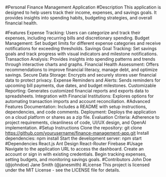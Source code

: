 #Personal Finance Management Application
#Description
This application is designed to help users track their income, expenses, and savings goals. It provides insights into spending habits, budgeting strategies, and overall financial health.

#Features
Expense Tracking: Users can categorize and track their expenses, including recurring bills and discretionary spending.
Budget Management: Set budget limits for different expense categories and receive notifications for exceeding thresholds.
Savings Goal Tracking: Set savings goals and track progress with visual indicators and milestone notifications.
Transaction Analysis: Provides insights into spending patterns and trends through interactive charts and graphs.
Financial Health Assessment: Offers recommendations to improve financial literacy, manage debt, and optimize savings.
Secure Data Storage: Encrypts and securely stores user financial data to protect privacy.
Expense Reminders and Alerts: Sends reminders for upcoming bill payments, due dates, and budget milestones.
Customizable Reporting: Generates customized financial reports and exports data to spreadsheets.
Integration with Financial Institutions: Explores options for automating transaction imports and account reconciliation.
#Advanced Features
Documentation: Includes a README with setup instructions, dependencies, and code comments.
Deployment: Deploys the application on a cloud platform or shares as a zip file.
Evaluation Criteria: Adherence to project requirements, cleanliness of code, UI/UX design, and OpenAI implementation.
#Setup Instructions
Clone the repository: git clone https://github.com/yourusername/finance-management-app.git
Install dependencies: npm install
Start the development server: npm start
#Dependencies
React.js
Ant Design
React-Router
Firebase
#Usage
Navigate to the application URL to access the dashboard.
Create an account or sign in with existing credentials.
Begin tracking expenses, setting budgets, and monitoring savings goals.
#Contributors
John Doe (@johndoe)
Jane Smith (@janesmith)
#License
This project is licensed under the MIT License - see the LICENSE file for details.

